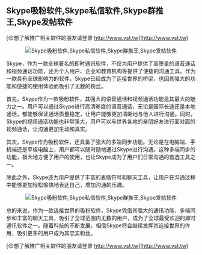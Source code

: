 ## **Skype吸粉软件,Skype私信软件,Skype群推王,Skype发帖软件**

[😍想了解推广相关软件的朋友请登录 http://www.vst.tw](http://www.vst.tw)

 <center><img src="https://vst.tw/MP4/tuiguang/png/8.png" alt="Skype吸粉软件,Skype私信软件,Skype群推王,Skype发帖软件"></center>

Skype，作为一款全球著名的即时通讯软件，不仅为用户提供了高质量的语音通话和视频通话功能，还为个人用户、企业和教育机构等提供了便捷的沟通工具。作为一款具有全球影响力的软件，Skype已经成为了连接世界的桥梁，也因其强大的功能和便捷的使用体验而吸引了无数的粉丝。

首先，Skype作为一款吸粉软件，其强大的语音通话和视频通话功能是其最大的魅力之一。用户可以通过Skype进行高清晰度的语音通话，无论是国际长途还是本地通话，都能够保证通话质量稳定，让用户能够更加清晰地与他人进行沟通。同时，Skype的视频通话功能也非常强大，用户可以与世界各地的亲朋好友进行面对面的视频通话，让沟通更加生动和真实。

其次，Skype作为吸粉软件，还具备了强大的多端同步功能。无论是在电脑端、手机端还是平板电脑上，用户都可以随时随地通过Skype进行沟通。这种多端同步的功能，极大地方便了用户的使用，也让Skype成为了用户们日常沟通的首选工具之一。

除此之外，Skype还为用户提供了丰富的表情符号和聊天工具，让用户在沟通过程中能够更加轻松愉快地表达自己，增加沟通的乐趣。

 <center><img src="https://vst.tw/MP4/tuiguang/png/5.png" alt="Skype吸粉软件,Skype私信软件,Skype群推王,Skype发帖软件"></center>

总的来说，作为一款连接世界的吸粉软件，Skype凭借其强大的通讯功能、多端同步和丰富的聊天工具，吸引了全球范围内无数的用户，成为了全球最受欢迎的即时通讯软件之一。随着科技的不断发展，相信Skype将会继续发挥其连接世界的作用，吸引更多的用户成为其忠实粉丝。

[😍想了解推广相关软件的朋友请登录 http://www.vst.tw](http://www.vst.tw)



